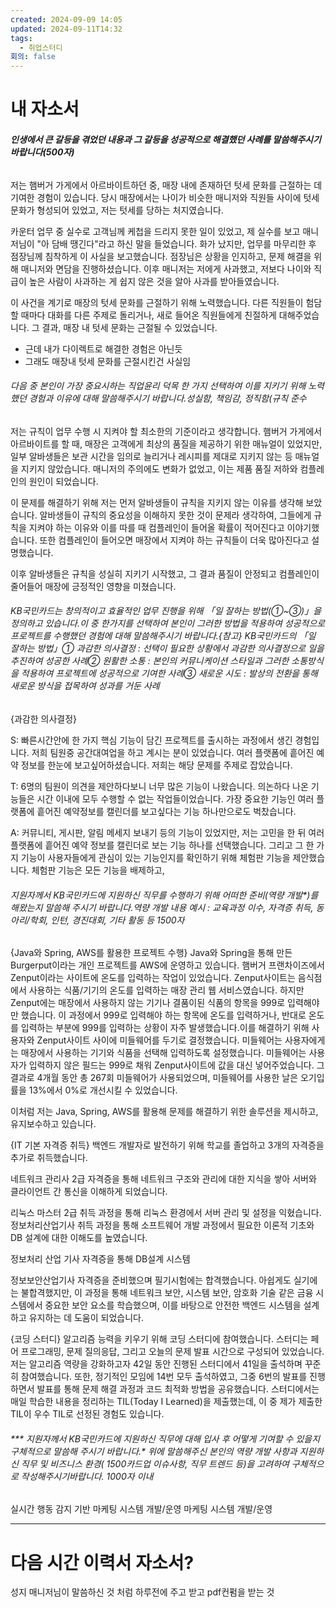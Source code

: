 ```yaml
---
created: 2024-09-09 14:05
updated: 2024-09-11T14:32
tags:
  - 취업스터디
회의: false
---
```

# 내 자소서
###### **인생에서 큰 갈등을 겪었던 내용과 그 갈등을 성공적으로 해결했던 사례를 말씀해주시기 바랍니다(500자)**
저는 햄버거 가게에서 아르바이트하던 중, 매장 내에 존재하던 텃세 문화를 근절하는 데 기여한 경험이 있습니다. 당시 매장에서는 나이가 비슷한 매니저와 직원들 사이에 텃세 문화가 형성되어 있었고, 저는 텃세를 당하는 처지였습니다.

카운터 업무 중 실수로 고객님께 케첩을 드리지 못한 일이 있었고, 제 실수를 보고 매니저님이 "아 담배 땡긴다"라고 하신 말을 들었습니다. 화가 났지만, 업무를 마무리한 후 점장님께 침착하게 이 사실을 보고했습니다. 점장님은 상황을 인지하고, 문제 해결을 위해 매니저와 면담을 진행하셨습니다. 이후 매니저는 저에게 사과했고, 저보다 나이와 직급이 높은 사람이 사과하는 게 쉽지 않은 것을 알아 사과를 받아들였습니다.

이 사건을 계기로 매장의 텃세 문화를 근절하기 위해 노력했습니다. 다른 직원들이 험담할 때마다 대화를 다른 주제로 돌리거나, 새로 들어온 직원들에게 친절하게 대해주었습니다. 그 결과, 매장 내 텃세 문화는 근절될 수 있었습니다.


- 근데 내가 다이렉트로 해결한 경험은 아닌듯
- 그래도 매장내 텃세 문화를 근절시킨건 사실임
###### 다음 중 본인이 가장 중요시하는 직업윤리 덕목 한 가지 선택하여 이를 지키기 위해 노력했던 경험과 이유에 대해 말씀해주시기 바랍니다.성실함, 책임감, 정직함(규칙 준수

저는 규칙이 업무 수행 시 지켜야 할 최소한의 기준이라고 생각합니다. 햄버거 가게에서 아르바이트를 할 때, 매장은 고객에게 최상의 품질을 제공하기 위한 매뉴얼이 있었지만, 일부 알바생들은 보관 시간을 임의로 늘리거나 레시피를 제대로 지키지 않는 등 매뉴얼을 지키지 않았습니다. 매니저의 주의에도 변화가 없었고, 이는 제품 품질 저하와 컴플레인의 원인이 되었습니다.

이 문제를 해결하기 위해 저는 먼저 알바생들이 규칙을 지키지 않는 이유를 생각해 보았습니다. 알바생들이 규칙의 중요성을 이해하지 못한 것이 문제라 생각하여, 그들에게 규칙을 지켜야 하는 이유와 이를 따를 때 컴플레인이 들어올 확률이 적어진다고 이야기했습니다. 또한 컴플레인이 들어오면 매장에서 지켜야 하는 규칙들이 더욱 많아진다고 설명했습니다.

이후 알바생들은 규칙을 성실히 지키기 시작했고, 그 결과 품질이 안정되고 컴플레인이 줄어들어 매장에 긍정적인 영향을 미쳤습니다.

###### KB국민카드는 창의적이고 효율적인 업무 진행을 위해 「일 잘하는 방법(①~③)」을 정의하고 있습니다.이 중 한가지를 선택하여 본인이 그러한 방법을 적용하여 성공적으로 프로젝트를 수행했던 경험에 대해 말씀해주시기 바랍니다.{참고} KB국민카드의 「일 잘하는 방법」① 과감한 의사결정 : 선택이 필요한 상황에서 과감한 의사결정으로 일을 추진하여 성공한 사례② 원활한 소통 : 본인의 커뮤니케이션 스타일과 그러한 소통방식을 적용하여 프로젝트에 성공적으로 기여한 사례③ 새로운 시도 : 발상의 전환을 통해 새로운 방식을 접목하여 성과를 거둔 사례




{과감한 의사결정}

S: 
빠른시간안에 한 가지 핵심 기능이 담긴 프로젝트를 출시하는 과정에서 생긴 경험입니다. 저희 팀원중 공간대여업을 하고 계시는 분이 있었습니다. 여러 플랫폼에 흩어진 예약 정보를 한눈에 보고싶어하셨습니다. 저희는 해당 문제를 주제로 잡았습니다.

T: 
6명의 팀원이 의견을 제안하다보니 너무 많은 기능이 나왔습니다. 의논하다 나온 기능들은 시간 이내에 모두 수행할 수 없는 작업들이었습니다. 가장 중요한 기능인 여러 플랫폼에 흩어진 예약정보를 캘린더를 보고싶다는 기능 하나만으로도 벅찼습니다. 

A: 
커뮤니티, 게시판, 알림 메세지 보내기 등의 기능이 있었지만, 저는 고민을 한 뒤 여러 플랫폼에 흩어진 예약 정보를 캘린더로 보는 기능 하나를 선택했습니다. 그리고 그 한 가지 기능이 사용자들에게 관심이 있는 기능인지를 확인하기 위해 체험판 기능을 제안했습니다. 체험판 기능은 모든 기능을 배제하고, 

###### 지원자께서 KB국민카드에 지원하신 직무를 수행하기 위해 어떠한 준비(역량 개발*)를 해왔는지 말씀해 주시기 바랍니다.역량 개발 내용 예시 : 교육과정 이수, 자격증 취득, 동아리/학회, 인턴, 경진대회, 기타 활동 등 1500자
{Java와 Spring, AWS를 활용한 프로젝트 수행}
Java와 Spring을 통해 만든 Burgerput이라는 개인 프로젝트를 AWS에 운영하고 있습니다. 햄버거 프랜차이즈에서 Zenput이라는 사이트에 온도를 입력하는 작업이 있었습니다. Zenput사이트는 음식점에서 사용하는 식품/기기의 온도를 입력하는 매장 관리 웹 서비스였습니다. 하지만 Zenput에는 매장에서 사용하지 않는 기기나 결품이된 식품의 항목을 999로 입력해야만 했습니다. 이 과정에서 999로 입력해야 하는 항목에 온도를 입력하거나, 반대로 온도를 입력하는 부분에 999를 입력하는 상황이 자주 발생했습니다.이를 해결하기 위해 사용자와 Zenput사이트 사이에 미들웨어를 두기로 결정했습니다. 미들웨어는 사용자에게는 매장에서 사용하는 기기와 식품을 선택해 입력하도록 설정했습니다. 미들웨어는 사용자가 입력하지 않은 필드는 999로 채워 Zenput사이트에 값을 대신 넣어주었습니다.
그 결과로 4개월 동안 총 267회 미들웨어가 사용되었으며, 미들웨어를 사용한 날은 오기입률을 13%에서 0%로 개선시킬 수 있었습니다.

이처럼 저는 Java, Spring, AWS를 활용해 문제를 해결하기 위한 솔루션을 제시하고, 유지보수하고 있습니다.

{IT 기본 자격증 취득} 
백엔드 개발자로 발전하기 위해 학교를 졸업하고 3개의 자격증을 추가로 취득했습니다.

네트워크 관리사 2급 자격증을 통해 네트워크 구조와 관리에 대한 지식을 쌓아 서버와 클라이언트 간 통신을 이해하게 되었습니다.

리눅스 마스터 2급 취득 과정을 통해 리눅스 환경에서 서버 관리 및 설정을 익혔습니다. 정보처리산업기사 취득 과정을 통해 소프트웨어 개발 과정에서 필요한 이론적 기초와 DB 설계에 대한 이해도를 높였습니다.

정보처리 산업 기사 자격증을 통해 DB설계 시스템 

정보보안산업기사 자격증을 준비했으며 필기시험에는 합격했습니다. 아쉽게도 실기에는 불합격했지만, 이 과정을 통해 네트워크 보안, 시스템 보안, 암호화 기술 같은 금융 시스템에서 중요한 보안 요소를 학습했으며, 이를 바탕으로 안전한 백엔드 시스템을 설계하고 유지하는 데 도움이 되었습니다.


{코딩 스터디}
알고리즘 능력을 키우기 위해 코딩 스터디에 참여했습니다. 스터디는 페어 프로그래밍, 문제 질의응답, 그리고 오늘의 문제 발표 시간으로 구성되어 있었습니다. 저는 알고리즘 역량을 강화하고자 42일 동안 진행된 스터디에서 41일을 출석하며 꾸준히 참여했습니다. 또한, 정기적인 모임에 14번 모두 출석하였고, 그중 6번의 발표를 진행하면서 발표를 통해 문제 해결 과정과 코드 최적화 방법을 공유했습니다. 스터디에서는 매일 학습한 내용을 정리하는 TIL(Today I Learned)을 제출했는데, 이 중 제가 제출한 TIL이 우수 TIL로 선정된 경험도 있습니다.


###### *** 지원자께서 KB국민카드에 지원하신 직무에 대해 입사 후 어떻게 기여할 수 있을지 구체적으로 말씀해 주시기 바랍니다.* 위에 말씀해주신 본인의 역량 개발 사항과 지원하신 직무 및 비즈니스 환경( 1500카드업 이슈사항, 직무 트렌드 등)을 고려하여 구체적으로 작성해주시기바랍니다. 1000자 이내

실시간 행동 감지 기반 마케팅 시스템 개발/운영
마케팅 시스템 개발/운영





---
# 다음 시간 이력서 자소서?
성지 매니저님이 말씀하신 것 처럼 하루전에 주고 받고 pdf컨펌을 받는 것